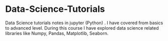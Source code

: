 # Data-Science-Tutorials
Data Science tutorials notes in jupyter (Python) . I have covered from basics to advanced level. During this course I have explored data science related libraries like Numpy, Pandas, Matplotlib, Seaborn.
